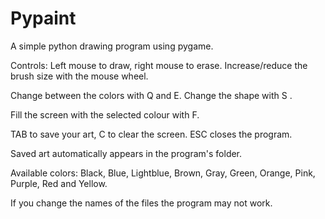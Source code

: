 # Pypaint
A simple python drawing program using pygame.

Controls:
Left mouse to draw, right mouse to erase. Increase/reduce the brush size with the mouse wheel. 

Change between the colors with Q and E. Change the shape with S . 

Fill the screen with the selected colour with F.

TAB to save your art, C to clear the screen. ESC closes the program.

Saved art automatically appears in the program's folder.

Available colors: Black, Blue, Lightblue, Brown, Gray, Green, Orange, Pink, Purple, Red and Yellow.

If you change the names of the files the program may not work.

